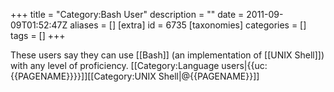 +++
title = "Category:Bash User"
description = ""
date = 2011-09-09T01:52:47Z
aliases = []
[extra]
id = 6735
[taxonomies]
categories = []
tags = []
+++

These users say they can use [[Bash]] (an implementation of [[UNIX Shell]]) with any level of proficiency.
[[Category:Language users|{{uc:{{PAGENAME}}}}]][[Category:UNIX Shell|@{{PAGENAME}}]]
